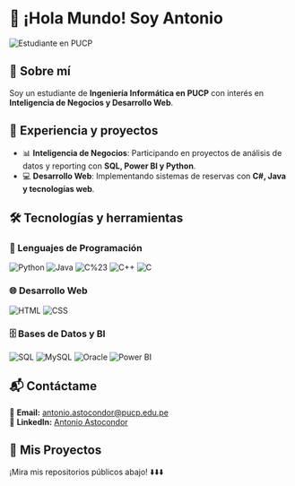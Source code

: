 # 👋 ¡Hola Mundo! Soy Antonio

![Estudiante en PUCP](https://img.shields.io/badge/PUCP-Ingeniería_Informática-blue?style=for-the-badge&logo=graduation-cap&logoColor=white)

## 🚀 Sobre mí
Soy un estudiante de **Ingeniería Informática en PUCP** con interés en **Inteligencia de Negocios y Desarrollo Web**.

## 💼 Experiencia y proyectos
- 📊 **Inteligencia de Negocios**: Participando en proyectos de análisis de datos y reporting con **SQL, Power BI y Python**.
- 💻 **Desarrollo Web**: Implementando sistemas de reservas con **C#, Java y tecnologías web**.

## 🛠️ Tecnologías y herramientas
### 🔹 Lenguajes de Programación
![Python](https://img.shields.io/badge/Python-3776AB?style=for-the-badge&logo=python&logoColor=white)
![Java](https://img.shields.io/badge/Java-007396?style=for-the-badge&logo=openjdk&logoColor=white)
![C%23](https://img.shields.io/badge/C%23-239120?style=for-the-badge&logo=c-sharp&logoColor=white)
![C++](https://img.shields.io/badge/C++-00599C?style=for-the-badge&logo=c%2B%2B&logoColor=white)
![C](https://img.shields.io/badge/C-A8B9CC?style=for-the-badge&logo=c&logoColor=white)

### 🌐 Desarrollo Web
![HTML](https://img.shields.io/badge/HTML5-E34F26?style=for-the-badge&logo=html5&logoColor=white)
![CSS](https://img.shields.io/badge/CSS3-1572B6?style=for-the-badge&logo=css3&logoColor=white)

### 🗄️ Bases de Datos y BI
![SQL](https://img.shields.io/badge/SQL-CC2927?style=for-the-badge&logo=microsoftsqlserver&logoColor=white)
![MySQL](https://img.shields.io/badge/MySQL-4479A1?style=for-the-badge&logo=mysql&logoColor=white)
![Oracle](https://img.shields.io/badge/Oracle-F80000?style=for-the-badge&logo=oracle&logoColor=white)
![Power BI](https://img.shields.io/badge/Power%20BI-F2C811?style=for-the-badge&logo=powerbi&logoColor=black)

## 📬 Contáctame
📩 **Email:** antonio.astocondor@pucp.edu.pe  
💼 **LinkedIn:** [Antonio Astocondor](https://www.linkedin.com/in/antonio-astocondor-3552962b4/)  

## 📂 Mis Proyectos
¡Mira mis repositorios públicos abajo! ⬇️⬇️⬇️
